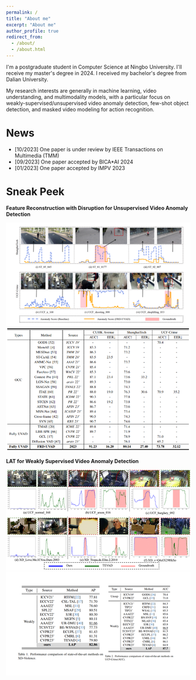```yaml
---
permalink: /
title: "About me"
excerpt: "About me"
author_profile: true
redirect_from: 
  - /about/
  - /about.html
---
```


I'm a postgraduate student in Computer Science at Ningbo University. I'll receive my master's degree in 2024. I received my bachelor's degree from Dalian University.

My research interests are generally in machine learning, video understanding, and multimodality models, with a particular focus on weakly-supervised/unsupervised video anomaly detection, few-shot object detection, and masked video modeling for action recognition.

News
======
* [10/2023] One paper is under review by IEEE Transactions on Multimedia (TMM)
* [09/2023] One paper accepted by BICA*AI 2024
* [01/2023] One paper accepted by IMPV 2023

Sneak Peek
======
**Feature Reconstruction with Disruption for Unsupervised Video Anomaly Detection**

![Qualitative Result on two benchmarks (ShanghaiTech and UCF-Crime)](/images/FRD-UVAD-1.png)
![Comparation with other SOTA methods](/images/FRD-UVAD-2.png)

**LAT for Weakly Supervised Video Anomaly Detection**

![Qualitative Result on two benchmarks (XD-Violence and UCF-Crime)](/images/LAT-1.png)
![Comparation with other SOTA methods](/images/LAT-2.png)

